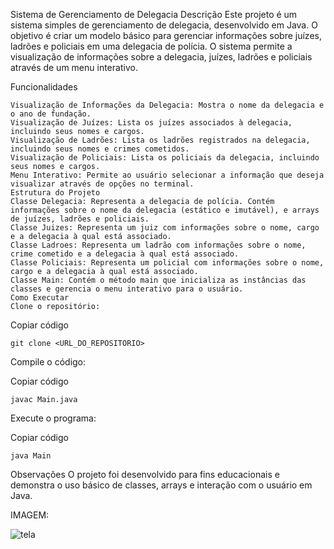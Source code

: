 Sistema de Gerenciamento de Delegacia
Descrição
Este projeto é um sistema simples de gerenciamento de delegacia, desenvolvido em Java. O objetivo é criar um modelo básico para gerenciar informações sobre juízes, ladrões e policiais em uma delegacia de polícia. O sistema permite a visualização de informações sobre a delegacia, juízes, ladrões e policiais através de um menu interativo.

Funcionalidades


    Visualização de Informações da Delegacia: Mostra o nome da delegacia e o ano de fundação.
    Visualização de Juízes: Lista os juízes associados à delegacia, incluindo seus nomes e cargos.
    Visualização de Ladrões: Lista os ladrões registrados na delegacia, incluindo seus nomes e crimes cometidos.
    Visualização de Policiais: Lista os policiais da delegacia, incluindo seus nomes e cargos.
    Menu Interativo: Permite ao usuário selecionar a informação que deseja visualizar através de opções no terminal.
    Estrutura do Projeto
    Classe Delegacia: Representa a delegacia de polícia. Contém informações sobre o nome da delegacia (estático e imutável), e arrays de juízes, ladrões e policiais.
    Classe Juizes: Representa um juiz com informações sobre o nome, cargo e a delegacia à qual está associado.
    Classe Ladroes: Representa um ladrão com informações sobre o nome, crime cometido e a delegacia à qual está associado.
    Classe Policiais: Representa um policial com informações sobre o nome, cargo e a delegacia à qual está associado.
    Classe Main: Contém o método main que inicializa as instâncias das classes e gerencia o menu interativo para o usuário.
    Como Executar
    Clone o repositório:

Copiar código
   
    git clone <URL_DO_REPOSITORIO>

Compile o código:

Copiar código

    javac Main.java

Execute o programa:

Copiar código
    
    java Main


Observações
O projeto foi desenvolvido para fins educacionais e demonstra o uso básico de classes, arrays e interação com o usuário em Java.




IMAGEM: 


![tela](https://github.com/user-attachments/assets/47b9ba5f-9abe-46a3-b9e4-0dce152c6c61)

